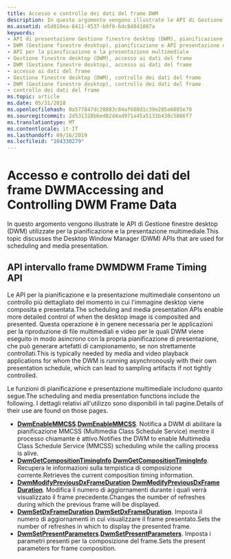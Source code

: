 ```yaml
---
title: Accesso e controllo dei dati del frame DWM
description: In questo argomento vengono illustrate le API di Gestione finestre desktop (DWM) utilizzate per la pianificazione e la presentazione multimediale.
ms.assetid: e5d010ea-8411-4537-b9f8-6dc84841087a
keywords:
- API di presentazione Gestione finestre desktop (DWM), pianificazione e supporti
- DWM (Gestione finestre desktop), pianificazione e API presentazione di supporti
- API per la pianificazione e la presentazione multimediale
- Gestione finestre desktop (DWM), accesso ai dati del frame
- DWM (Gestione finestre desktop), accesso ai dati del frame
- accesso ai dati del frame
- Gestione finestre desktop (DWM), controllo dei dati del frame
- DWM (Gestione finestre desktop), controllo dei dati del frame
- controllo dei dati del frame
ms.topic: article
ms.date: 05/31/2018
ms.openlocfilehash: 0a577847dc20883c84af680d1c39e285a6085e70
ms.sourcegitcommit: 2d531328b6ed82d4ad971a45a5131b430c5866f7
ms.translationtype: MT
ms.contentlocale: it-IT
ms.lasthandoff: 09/16/2019
ms.locfileid: "104330279"
---
```

# <a name="accessing-and-controlling-dwm-frame-data"></a><span data-ttu-id="9c680-112">Accesso e controllo dei dati del frame DWM</span><span class="sxs-lookup"><span data-stu-id="9c680-112">Accessing and Controlling DWM Frame Data</span></span>

<span data-ttu-id="9c680-113">In questo argomento vengono illustrate le API di Gestione finestre desktop (DWM) utilizzate per la pianificazione e la presentazione multimediale.</span><span class="sxs-lookup"><span data-stu-id="9c680-113">This topic discusses the Desktop Window Manager (DWM) APIs that are used for scheduling and media presentation.</span></span>

## <a name="dwm-frame-timing-api"></a><span data-ttu-id="9c680-114">API intervallo frame DWM</span><span class="sxs-lookup"><span data-stu-id="9c680-114">DWM Frame Timing API</span></span>

<span data-ttu-id="9c680-115">Le API per la pianificazione e la presentazione multimediale consentono un controllo più dettagliato del momento in cui l'immagine desktop viene composita e presentata.</span><span class="sxs-lookup"><span data-stu-id="9c680-115">The scheduling and media presentation APIs enable more detailed control of when the desktop image is composited and presented.</span></span> <span data-ttu-id="9c680-116">Questa operazione è in genere necessaria per le applicazioni per la riproduzione di file multimediali e video per le quali DWM viene eseguito in modo asincrono con la propria pianificazione di presentazione, che può generare artefatti di campionamento, se non strettamente controllati.</span><span class="sxs-lookup"><span data-stu-id="9c680-116">This is typically needed by media and video playback applications for whom the DWM is running asynchronously with their own presentation schedule, which can lead to sampling artifacts if not tightly controlled.</span></span>

<span data-ttu-id="9c680-117">Le funzioni di pianificazione e presentazione multimediale includono quanto segue.</span><span class="sxs-lookup"><span data-stu-id="9c680-117">The scheduling and media presentation functions include the following.</span></span> <span data-ttu-id="9c680-118">I dettagli relativi all'utilizzo sono disponibili in tali pagine.</span><span class="sxs-lookup"><span data-stu-id="9c680-118">Details of their use are found on those pages.</span></span>

-   <span data-ttu-id="9c680-119">[**DwmEnableMMCSS**](/windows/desktop/api/Dwmapi/nf-dwmapi-dwmenablemmcss).</span><span class="sxs-lookup"><span data-stu-id="9c680-119">[**DwmEnableMMCSS**](/windows/desktop/api/Dwmapi/nf-dwmapi-dwmenablemmcss).</span></span> <span data-ttu-id="9c680-120">Notifica a DWM di abilitare la pianificazione MMCSS (Multimedia Class Schedule Service) mentre il processo chiamante è attivo.</span><span class="sxs-lookup"><span data-stu-id="9c680-120">Notifies the DWM to enable Multimedia Class Schedule Service (MMCSS) scheduling while the calling process is alive.</span></span>
-   <span data-ttu-id="9c680-121">[**DwmGetCompositionTimingInfo**](/windows/desktop/api/Dwmapi/nf-dwmapi-dwmgetcompositiontiminginfo).</span><span class="sxs-lookup"><span data-stu-id="9c680-121">[**DwmGetCompositionTimingInfo**](/windows/desktop/api/Dwmapi/nf-dwmapi-dwmgetcompositiontiminginfo).</span></span> <span data-ttu-id="9c680-122">Recupera le informazioni sulla tempistica di composizione corrente.</span><span class="sxs-lookup"><span data-stu-id="9c680-122">Retrieves the current composition timing information.</span></span>
-   <span data-ttu-id="9c680-123">[**DwmModifyPreviousDxFrameDuration**](/windows/desktop/api/Dwmapi/nf-dwmapi-dwmmodifypreviousdxframeduration).</span><span class="sxs-lookup"><span data-stu-id="9c680-123">[**DwmModifyPreviousDxFrameDuration**](/windows/desktop/api/Dwmapi/nf-dwmapi-dwmmodifypreviousdxframeduration).</span></span> <span data-ttu-id="9c680-124">Modifica il numero di aggiornamenti durante i quali verrà visualizzato il frame precedente.</span><span class="sxs-lookup"><span data-stu-id="9c680-124">Changes the number of refreshes during which the previous frame will be displayed.</span></span>
-   <span data-ttu-id="9c680-125">[**DwmSetDxFrameDuration**](/windows/desktop/api/Dwmapi/nf-dwmapi-dwmsetdxframeduration).</span><span class="sxs-lookup"><span data-stu-id="9c680-125">[**DwmSetDxFrameDuration**](/windows/desktop/api/Dwmapi/nf-dwmapi-dwmsetdxframeduration).</span></span> <span data-ttu-id="9c680-126">Imposta il numero di aggiornamenti in cui visualizzare il frame presentato.</span><span class="sxs-lookup"><span data-stu-id="9c680-126">Sets the number of refreshes in which to display the presented frame.</span></span>
-   <span data-ttu-id="9c680-127">[**DwmSetPresentParameters**](/windows/desktop/api/Dwmapi/nf-dwmapi-dwmsetpresentparameters).</span><span class="sxs-lookup"><span data-stu-id="9c680-127">[**DwmSetPresentParameters**](/windows/desktop/api/Dwmapi/nf-dwmapi-dwmsetpresentparameters).</span></span> <span data-ttu-id="9c680-128">Imposta i parametri presenti per la composizione del frame.</span><span class="sxs-lookup"><span data-stu-id="9c680-128">Sets the present parameters for frame composition.</span></span>

 

 




